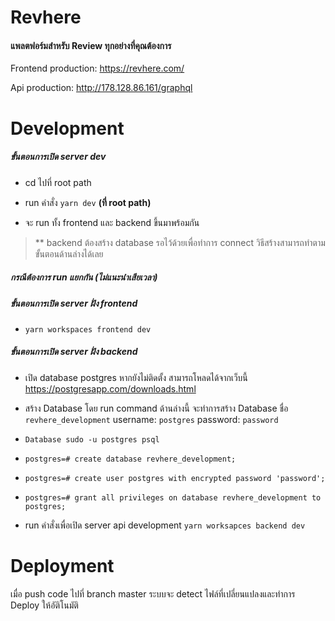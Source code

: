 # Revhere
#### แพลตฟอร์มสำหรับ Review ทุกอย่างที่คุณต้องการ

Frontend production: https://revhere.com/

Api production: http://178.128.86.161/graphql

# Development
##### ขั้นตอนการเปิด server dev
- cd ไปที่ root path

- run คำสั่ง `yarn dev` **(ที่ root path)**

- จะ run ทั้ง frontend และ backend ขึ้นมาพร้อมกัน

> ** backend ต้องสร้าง database รอไว้ด้วยเพื่อทำการ connect วิธีสร้างสามารถทำตามขั้นตอนด้านล่างได้เลย

##### กรณีต้องการ run แยกกัน (ไม่แนะนำเสียเวลา)
##### ขั้นตอนการเปิด server ฝั่ง frontend
- `yarn workspaces frontend dev`

##### ขั้นตอนการเปิด server ฝั่ง backend
- เปิด database postgres หากยังไม่ติดตั้ง สามารถโหลดได้จากเว็บนี้ https://postgresapp.com/downloads.html

- สร้าง Database  โดย run command ด้านล่างนี้ จะทำการสร้าง Database ชื่อ `revhere_development` username: `postgres` password: `password`

- `Database sudo -u postgres psql`

- `postgres=# create database revhere_development;`

- `postgres=# create user postgres with encrypted password 'password';`

- `postgres=# grant all privileges on database revhere_development to postgres;`
 
- run คำสั่งเพื่อเปิด server api development `yarn worksapces backend dev`

# Deployment
เมื่อ push code ไปที่ branch master ระบบจะ detect ไฟล์ที่เปลี่ยนแปลงและทำการ Deploy ให้อัติโนมัติ

